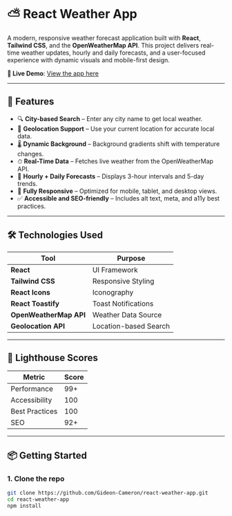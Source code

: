 # ⛅ React Weather App

A modern, responsive weather forecast application built with **React**, **Tailwind CSS**, and the **OpenWeatherMap API**. This project delivers real-time weather updates, hourly and daily forecasts, and a user-focused experience with dynamic visuals and mobile-first design.

**🔗 Live Demo**: [View the app here](https://weather-app-xy.netlify.app/)

---

## 🌟 Features

- 🔍 **City-based Search** – Enter any city name to get local weather.
- 📍 **Geolocation Support** – Use your current location for accurate local data.
- 🌡 **Dynamic Background** – Background gradients shift with temperature changes.
- ⏱ **Real-Time Data** – Fetches live weather from the OpenWeatherMap API.
- 📅 **Hourly + Daily Forecasts** – Displays 3-hour intervals and 5-day trends.
- 📱 **Fully Responsive** – Optimized for mobile, tablet, and desktop views.
- ✅ **Accessible and SEO-friendly** – Includes alt text, meta, and a11y best practices.

---

## 🛠️ Technologies Used

| Tool | Purpose |
|------|---------|
| **React** | UI Framework |
| **Tailwind CSS** | Responsive Styling |
| **React Icons** | Iconography |
| **React Toastify** | Toast Notifications |
| **OpenWeatherMap API** | Weather Data Source |
| **Geolocation API** | Location-based Search |

---

## 🧪 Lighthouse Scores

| Metric         | Score |
|----------------|-------|
| Performance    | 99+   |
| Accessibility  | 100   |
| Best Practices | 100   |
| SEO            | 92+   |

---

## 📦 Getting Started

### 1. Clone the repo
```bash
git clone https://github.com/Gideon-Cameron/react-weather-app.git
cd react-weather-app
npm install